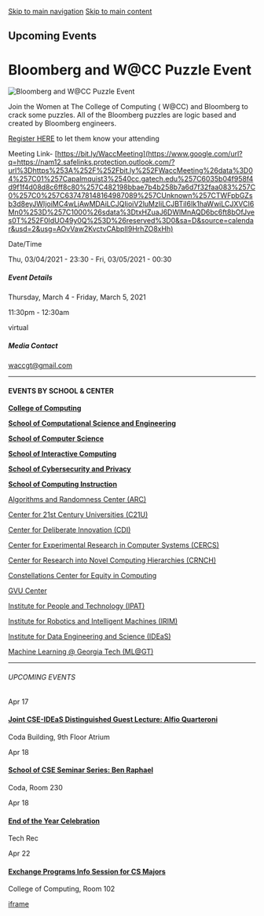 [Skip to main navigation](https://www.cc.gatech.edu/events/2021/03/04/bloomberg-and-wcc-puzzle-event#main-navigation) [Skip to main content](https://www.cc.gatech.edu/events/2021/03/04/bloomberg-and-wcc-puzzle-event#main-content)

## Upcoming Events

# Bloomberg and W@CC Puzzle Event

![Bloomberg and W@CC Puzzle Event](https://www.cc.gatech.edu/sites/default/files/images/events/ScreenshotWACC%2520Bloomberg_1.png)

Join the Women at The College of Computing ( W@CC) and Bloomberg to crack some puzzles. All of the Bloomberg puzzles are logic based and created by Bloomberg engineers.

[Register HERE](https://bloomberg.recsolu.com/external/events/bTMoefVKmtXqOIexhOr-2w%C2%A0) to let them know your attending

Meeting Link- [https://bit.ly/WaccMeeting](https://www.google.com/url?q=https://nam12.safelinks.protection.outlook.com/?url%3Dhttps%253A%252F%252Fbit.ly%252FWaccMeeting%26data%3D04%257C01%257Capalmquist3%2540cc.gatech.edu%257C6035b04f958f4d9f1f4d08d8c6ff8c80%257C482198bbae7b4b258b7a6d7f32faa083%257C0%257C0%257C637478148164987089%257CUnknown%257CTWFpbGZsb3d8eyJWIjoiMC4wLjAwMDAiLCJQIjoiV2luMzIiLCJBTiI6Ik1haWwiLCJXVCI6Mn0%253D%257C1000%26sdata%3DtxHZuaJ6DWlMnAQD6bc6ft8bOfJves0T%252F0IdUO49y0Q%253D%26reserved%3D0&sa=D&source=calendar&usd=2&usg=AOvVaw2KvctvCAbplI9HrhZO8xHh)

Date/Time

Thu, 03/04/2021 - 23:30
\- Fri, 03/05/2021 - 00:30

##### Event Details

Thursday, March 4
\- Friday, March 5, 2021

11:30pm
\- 12:30am

virtual

##### Media Contact

waccgt@gmail.com

* * *

#### EVENTS BY SCHOOL & CENTER

[**College of Computing**](https://www.cc.gatech.edu/event/group/college-computing)

[**School of Computational Science and Engineering**](https://www.cc.gatech.edu/event/group/school-computational-science-and-engineering)

[**School of Computer Science**](https://www.cc.gatech.edu/event/group/school-computer-science)

[**School of Interactive Computing**](https://www.cc.gatech.edu/event/group/school-interactive-computing)

[**School of Cybersecurity and Privacy**](https://www.cc.gatech.edu/event/group/school-cybersecurity-and-privacy)

[**School of Computing Instruction**](https://www.cc.gatech.edu/unit/school-computing-instruction)

[Algorithms and Randomness Center (ARC)](https://www.cc.gatech.edu/event/group/algorithms-and-randomness-center-arc)

[Center for 21st Century Universities (C21U)](https://www.cc.gatech.edu/event/group/center-21st-century-universities-c21u)

[Center for Deliberate Innovation (CDI)](https://www.cc.gatech.edu/event/group/center-deliberate-innovation-cdi)

[Center for Experimental Research in Computer Systems (CERCS)](https://www.cc.gatech.edu/event/group/center-experimental-research-computer-systems-cercs)

[Center for Research into Novel Computing Hierarchies (CRNCH)](https://www.cc.gatech.edu/event/group/center-research-novel-computing-hierarchies-crnch)

[Constellations Center for Equity in Computing](https://www.cc.gatech.edu/event/group/constellations-center-equity-computing)

[GVU Center](https://www.cc.gatech.edu/event/group/gvu-center)

[Institute for People and Technology (IPAT)](https://www.cc.gatech.edu/event/group/institute-people-and-technology-ipat)

[Institute for Robotics and Intelligent Machines (IRIM)](https://www.cc.gatech.edu/event/group/institute-robotics-and-intelligent-machines-irim)

[Institute for Data Engineering and Science (IDEaS)](https://www.cc.gatech.edu/event/group/institute-data-engineering-and-science-ideas)

[Machine Learning @ Georgia Tech (ML@GT)](https://www.cc.gatech.edu/event/group/machine-learning-georgia-tech-mlgt)

* * *

###### UPCOMING EVENTS

Apr 17

#### [Joint CSE-IDEaS Distinguished Guest Lecture: Alfio Quarteroni](https://www.cc.gatech.edu/events/2025/04/17/joint-cse-ideas-distinguished-guest-lecture-alfio-quarteroni)

Coda Building, 9th Floor Atrium

Apr 18

#### [School of CSE Seminar Series: Ben Raphael](https://www.cc.gatech.edu/events/2025/04/18/school-cse-seminar-series-ben-raphael)

Coda, Room 230

Apr 18

#### [End of the Year Celebration](https://www.cc.gatech.edu/events/2025/04/18/end-year-celebration)

Tech Rec

Apr 22

#### [Exchange Programs Info Session for CS Majors](https://www.cc.gatech.edu/events/2025/04/22/exchange-programs-info-session-cs-majors)

College of Computing, Room 102

[iframe](https://static.addtoany.com/menu/sm.25.html#type=core&event=load)